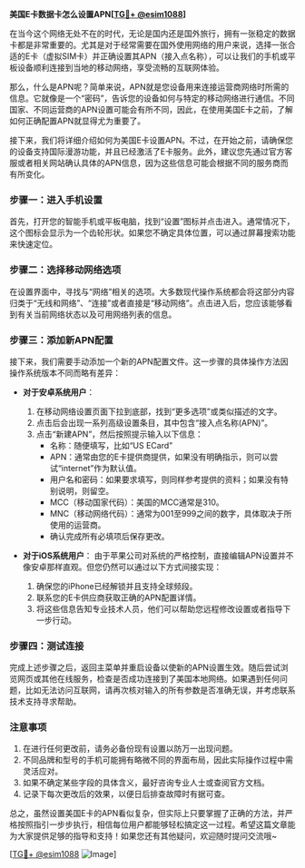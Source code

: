 **美国E卡数据卡怎么设置APN[[TG💪+ @esim1088](https://t.me/s/esim1088)]**

在当今这个网络无处不在的时代，无论是国内还是国外旅行，拥有一张稳定的数据卡都是非常重要的。尤其是对于经常需要在国外使用网络的用户来说，选择一张合适的E卡（虚拟SIM卡）并正确设置其APN（接入点名称），可以让我们的手机或平板设备顺利连接到当地的移动网络，享受流畅的互联网体验。

那么，什么是APN呢？简单来说，APN就是您设备用来连接运营商网络时所需的信息。它就像是一个“密码”，告诉您的设备如何与特定的移动网络进行通信。不同国家、不同运营商的APN设置可能会有所不同，因此，在使用美国E卡之前，了解如何正确配置APN就显得尤为重要了。

接下来，我们将详细介绍如何为美国E卡设置APN。不过，在开始之前，请确保您的设备支持国际漫游功能，并且已经激活了E卡服务。此外，建议您先通过官方客服或者相关网站确认具体的APN信息，因为这些信息可能会根据不同的服务商而有所变化。

### 步骤一：进入手机设置

首先，打开您的智能手机或平板电脑，找到“设置”图标并点击进入。通常情况下，这个图标会显示为一个齿轮形状。如果您不确定具体位置，可以通过屏幕搜索功能来快速定位。

### 步骤二：选择移动网络选项

在设置界面中，寻找与“网络”相关的选项。大多数现代操作系统都会将这部分内容归类于“无线和网络”、“连接”或者直接是“移动网络”。点击进入后，您应该能够看到有关当前网络状态以及可用网络列表的信息。

### 步骤三：添加新APN配置

接下来，我们需要手动添加一个新的APN配置文件。这一步骤的具体操作方法因操作系统版本不同而略有差异：

- **对于安卓系统用户**：
    1. 在移动网络设置页面下拉到底部，找到“更多选项”或类似描述的文字。
    2. 点击后会出现一系列高级设置条目，其中包含“接入点名称(APN)”。
    3. 点击“新建APN”，然后按照提示输入以下信息：
       - 名称：随便填写，比如“US ECard”
       - APN：通常由您的E卡提供商提供，如果没有明确指示，则可以尝试“internet”作为默认值。
       - 用户名和密码：如果要求填写，则同样参考提供的资料；如果没有特别说明，则留空。
       - MCC（移动国家代码）：美国的MCC通常是310。
       - MNC（移动网络代码）：通常为001至999之间的数字，具体取决于所使用的运营商。
       - 确认完成所有必填项后保存更改。
    
- **对于iOS系统用户**：
    由于苹果公司对系统的严格控制，直接编辑APN设置并不像安卓那样直观。但您仍然可以通过以下方式间接实现：
    1. 确保您的iPhone已经解锁并且支持全球频段。
    2. 联系您的E卡供应商获取正确的APN配置详情。
    3. 将这些信息告知专业技术人员，他们可以帮助您远程修改设置或者指导下一步行动。

### 步骤四：测试连接

完成上述步骤之后，返回主菜单并重启设备以使新的APN设置生效。随后尝试浏览网页或其他在线服务，检查是否成功连接到了美国本地网络。如果遇到任何问题，比如无法访问互联网，请再次核对输入的所有参数是否准确无误，并考虑联系技术支持寻求帮助。

### 注意事项

1. 在进行任何更改前，请务必备份现有设置以防万一出现问题。
2. 不同品牌和型号的手机可能拥有略微不同的界面布局，因此实际操作过程中需灵活应对。
3. 如果不确定某些字段的具体含义，最好咨询专业人士或查阅官方文档。
4. 记录下每次更改后的效果，以便日后排查故障时有据可查。

总之，虽然设置美国E卡的APN看似复杂，但实际上只要掌握了正确的方法，并严格按照指引一步步执行，相信每位用户都能够轻松搞定这一过程。希望这篇文章能为大家提供足够的指导和支持！如果您还有其他疑问，欢迎随时提问交流哦~

[[TG💪+ @esim1088](https://t.me/s/esim1088) ![Image](https://i.postimg.cc/4NQfJmqS/Snipaste-2025-05-13-00-14-12.png)]